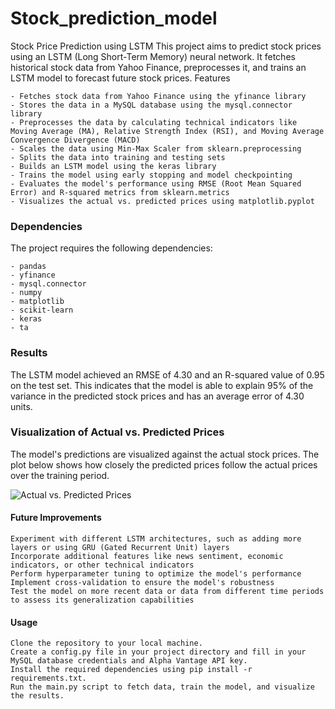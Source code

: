 # Stock_prediction_model

Stock Price Prediction using LSTM
This project aims to predict stock prices using an LSTM (Long Short-Term Memory) neural network. It fetches historical stock data from Yahoo Finance, preprocesses it, and trains an LSTM model to forecast future stock prices.
Features

    - Fetches stock data from Yahoo Finance using the yfinance library
    - Stores the data in a MySQL database using the mysql.connector library
    - Preprocesses the data by calculating technical indicators like Moving Average (MA), Relative Strength Index (RSI), and Moving Average Convergence Divergence (MACD)
    - Scales the data using Min-Max Scaler from sklearn.preprocessing
    - Splits the data into training and testing sets
    - Builds an LSTM model using the keras library
    - Trains the model using early stopping and model checkpointing
    - Evaluates the model's performance using RMSE (Root Mean Squared Error) and R-squared metrics from sklearn.metrics
    - Visualizes the actual vs. predicted prices using matplotlib.pyplot

### Dependencies
The project requires the following dependencies:

    - pandas
    - yfinance
    - mysql.connector
    - numpy
    - matplotlib
    - scikit-learn
    - keras
    - ta

### Results
The LSTM model achieved an RMSE of 4.30 and an R-squared value of 0.95 on the test set. This indicates that the model is able to explain 95% of the variance in the predicted stock prices and has an average error of 4.30 units.

### Visualization of Actual vs. Predicted Prices

The model's predictions are visualized against the actual stock prices. The plot below shows how closely the predicted prices follow the actual prices over the training period.

![Actual vs. Predicted Prices](path_to_your_image.png)

#### Future Improvements

    Experiment with different LSTM architectures, such as adding more layers or using GRU (Gated Recurrent Unit) layers
    Incorporate additional features like news sentiment, economic indicators, or other technical indicators
    Perform hyperparameter tuning to optimize the model's performance
    Implement cross-validation to ensure the model's robustness
    Test the model on more recent data or data from different time periods to assess its generalization capabilities

#### Usage

    Clone the repository to your local machine.
    Create a config.py file in your project directory and fill in your MySQL database credentials and Alpha Vantage API key.
    Install the required dependencies using pip install -r requirements.txt.
    Run the main.py script to fetch data, train the model, and visualize the results.

